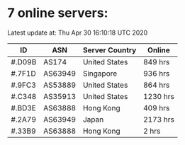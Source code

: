 # 7 online servers:

Latest update at: Thu Apr 30 16:10:18 UTC 2020

| ID | ASN | Server Country | Online |
| -- | --- | -------------- | ------ |
| #.D09B | AS174 | United States | 849 hrs |
| #.7F1D | AS63949 | Singapore | 936 hrs |
| #.9FC3 | AS53889 | United States | 864 hrs |
| #.C348 | AS35913 | United States | 1230 hrs |
| #.BD3E | AS63888 | Hong Kong | 409 hrs |
| #.2A79 | AS63949 | Japan | 2173 hrs |
| #.33B9 | AS63888 | Hong Kong | 2 hrs |

